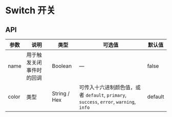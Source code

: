 
# Switch 开关

<template>
  <m-switch />
</template>

## API

| 参数      | 说明          | 类型      | 可选值                           | 默认值  |
|---------- |-------------- |---------- |--------------------------------  |-------- |
| name | 用于触发关闭事件时的回调 | Boolean | — | false |
| color | 类型 | String / Hex | 可传入十六进制颜色值，或者 `default`, `primary`, `success`, `error`, `warning`, `info` | default |
